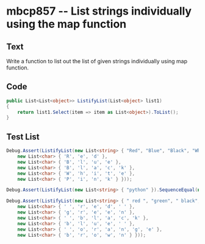 # mbcp857 -- List strings individually using the map function

## Text

Write a function to list out the list of given strings individually using map function.

## Code

```csharp
public List<List<object>> ListifyList(List<object> list1) 
{
    return list1.Select(item => item as List<object>).ToList();
}
```

## Test List

```csharp
Debug.Assert(ListifyList(new List<string> { "Red", "Blue", "Black", "White", "Pink" }).SequenceEqual(new List<List<char>> { 
    new List<char> { 'R', 'e', 'd' }, 
    new List<char> { 'B', 'l', 'u', 'e' }, 
    new List<char> { 'B', 'l', 'a', 'c', 'k' }, 
    new List<char> { 'W', 'h', 'i', 't', 'e' }, 
    new List<char> { 'P', 'i', 'n', 'k' } }));
```

```csharp
Debug.Assert(ListifyList(new List<string> { "python" }).SequenceEqual(new List<List<char>> { new List<char> { 'p', 'y', 't', 'h', 'o', 'n' } }));
```

```csharp
Debug.Assert(ListifyList(new List<string> { " red ", "green", " black", "blue ", " orange", "brown" }).SequenceEqual(new List<List<char>> { 
    new List<char> { ' ', 'r', 'e', 'd', ' ' }, 
    new List<char> { 'g', 'r', 'e', 'e', 'n' }, 
    new List<char> { ' ', 'b', 'l', 'a', 'c', 'k' }, 
    new List<char> { 'b', 'l', 'u', 'e', ' ' }, 
    new List<char> { ' ', 'o', 'r', 'a', 'n', 'g', 'e' }, 
    new List<char> { 'b', 'r', 'o', 'w', 'n' } }));
```
